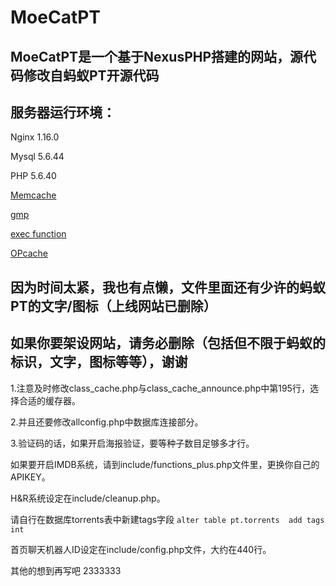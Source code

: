 # MoeCatPT

## MoeCatPT是一个基于NexusPHP搭建的网站，源代码修改自蚂蚁PT开源代码

## 服务器运行环境：
Nginx 1.16.0

Mysql 5.6.44

PHP 5.6.40

[Memcache](http://php.net/manual/en/book.memcache.php)

[gmp](http://php.net/manual/en/book.gmp.php)

[exec function](http://php.net/manual/en/function.exec.php)

[OPcache](https://www.php.net/manual/zh/book.opcache.php)

## 因为时间太紧，我也有点懒，文件里面还有少许的蚂蚁PT的文字/图标（上线网站已删除）
## 如果你要架设网站，请务必删除（包括但不限于蚂蚁的标识，文字，图标等等），谢谢

1.注意及时修改class_cache.php与class_cache_announce.php中第195行，选择合适的缓存器。

2.并且还要修改allconfig.php中数据库连接部分。

3.验证码的话，如果开启海报验证，要等种子数目足够多才行。

如果要开启IMDB系统，请到include/functions_plus.php文件里，更换你自己的APIKEY。

H&R系统设定在include/cleanup.php。

请自行在数据库torrents表中新建tags字段  `alter table pt.torrents  add tags int`

首页聊天机器人ID设定在include/config.php文件，大约在440行。

其他的想到再写吧 2333333